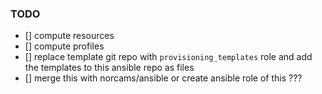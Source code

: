 ### TODO

* [] compute resources
* [] compute profiles
* [] replace template git repo with `provisioning_templates` role and add the templates to this ansible repo as files
* [] merge this with norcams/ansible or create ansible role of this ???
 

